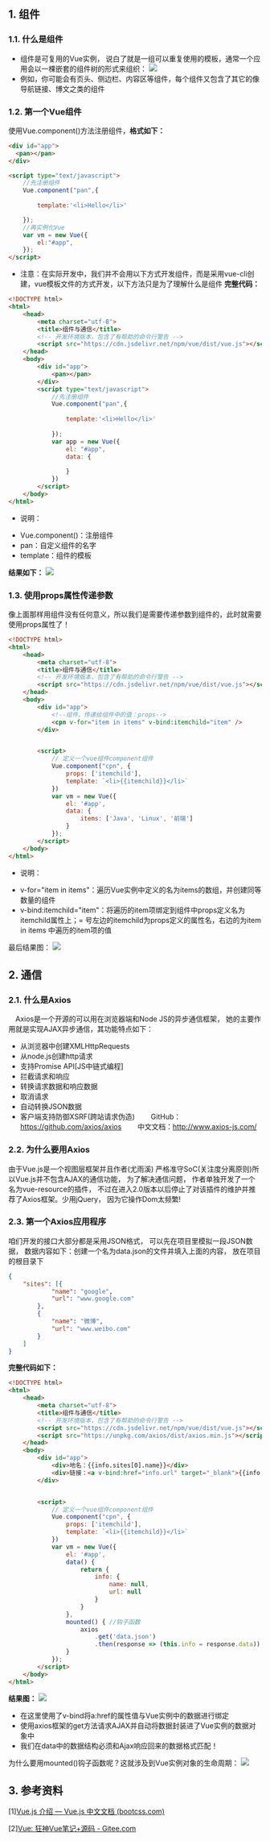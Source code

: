 ## 1. 组件
### 1.1. 什么是组件
- 组件是可复用的Vue实例， 说白了就是一组可以重复使用的模板，通常一个应用会以一棵嵌套的组件树的形式来组织：
![](https://s2.loli.net/2022/03/15/yziLdGD7vrYIsQh.jpg)
- 例如，你可能会有页头、侧边栏、内容区等组件，每个组件又包含了其它的像导航链接、博文之类的组件
### 1.2. 第一个Vue组件
使用Vue.component()方法注册组件，**格式如下：**
```html
<div id="app">
  <pan></pan>
</div>

<script type="text/javascript">
    //先注册组件
    Vue.component("pan",{
        
        template:'<li>Hello</li>'

    });
    //再实例化Vue
    var vm = new Vue({
        el:"#app",
    });
</script>
```
- 注意：在实际开发中，我们并不会用以下方式开发组件，而是采用vue-cli创建，vue模板文件的方式开发，以下方法只是为了理解什么是组件
**完整代码：**
```html
<!DOCTYPE html>
<html>
	<head>
		<meta charset="utf-8">
		<title>组件与通信</title>
		<!-- 开发环境版本，包含了有帮助的命令行警告 -->
		<script src="https://cdn.jsdelivr.net/npm/vue/dist/vue.js"></script>
	</head>
	<body>
		<div id="app">
			<pan></pan>
		</div>
		<script type="text/javascript">
			//先注册组件
			Vue.component("pan",{
			    
			    template:'<li>Hello</li>'
			
			});
			var app = new Vue({
				el: "#app",
				data: {
					
				}
			})
		</script>
	</body>
</html>

```
- 说明：
* Vue.component()：注册组件
* pan：自定义组件的名字
* template：组件的模板

**结果如下：**
![](https://s2.loli.net/2022/03/15/Ix1cpSuePhDA5qR.jpg)

### 1.3. 使用props属性传递参数
像上面那样用组件没有任何意义，所以我们是需要传递参数到组件的，此时就需要使用props属性了！
```html
<!DOCTYPE html>
<html>
	<head>
		<meta charset="utf-8">
		<title>组件与通信</title>
		<!-- 开发环境版本，包含了有帮助的命令行警告 -->
		<script src="https://cdn.jsdelivr.net/npm/vue/dist/vue.js"></script>
	</head>
	<body>
		<div id="app">
			<!--组件，传递给组件中的值：props-->
			<cpn v-for="item in items" v-bind:itemchild="item" />
		</div>


		<script>
			// 定义一个vue组件component组件
			Vue.component("cpn", {
				props: ['itemchild'],
				template: `<li>{{itemchild}}</li>`
			})
			var vm = new Vue({
				el: '#app',
				data: {
					items: ['Java', 'Linux', '前端']
				}
			});
		</script>
	</body>
</html>

```
- 说明：

* v-for="item in items"：遍历Vue实例中定义的名为items的数组，并创建同等数量的组件
* v-bind:itemchild="item"：将遍历的item项绑定到组件中props定义名为itemchild属性上；= 号左边的itemchild为props定义的属性名，右边的为item in items 中遍历的item项的值

最后结果图：
![](https://s2.loli.net/2022/03/15/If4AWQ5wFP6UxBv.jpg)

## 2. 通信
### 2.1. 什么是Axios
 Axios是一个开源的可以用在浏览器端和Node JS的异步通信框架， 她的主要作用就是实现AJAX异步通信，其功能特点如下：

- 从浏览器中创建XMLHttpRequests
- 从node.js创建http请求
- 支持Promise API[JS中链式编程]
- 拦截请求和响应
- 转换请求数据和响应数据
- 取消请求
- 自动转换JSON数据
- 客户端支持防御XSRF(跨站请求伪造)
  GitHub：https://github.com/axios/axios   中文文档：http://www.axios-js.com/

### 2.2. 为什么要用Axios
由于Vue.js是一个视图层框架并且作者(尤雨溪) 严格准守SoC(关注度分离原则)所以Vue.js并不包含AJAX的通信功能， 为了解决通信问题， 作者单独开发了一个名为vue-resource的插件， 不过在进入2.0版本以后停止了对该插件的维护并推荐了Axios框架。少用jQuery， 因为它操作Dom太频繁!

### 2.3. 第一个Axios应用程序
咱们开发的接口大部分都是采用JSON格式， 可以先在项目里模拟一段JSON数据， 数据内容如下：创建一个名为data.json的文件并填入上面的内容， 放在项目的根目录下
```json
{
	"sites": [{
			"name": "google",
			"url": "www.google.com"
		},
		{
			"name": "微博",
			"url": "www.weibo.com"
		}
	]
}

```

**完整代码如下：**
```html
<!DOCTYPE html>
<html>
	<head>
		<meta charset="utf-8">
		<title>组件与通信</title>
		<!-- 开发环境版本，包含了有帮助的命令行警告 -->
		<script src="https://cdn.jsdelivr.net/npm/vue/dist/vue.js"></script>
		<script src="https://unpkg.com/axios/dist/axios.min.js"></script>
	</head>
	<body>
		<div id="app">
			<div>地名：{{info.sites[0].name}}</div>
			<div>链接：<a v-bind:href="info.url" target="_blank">{{info.sites[0].url}}</a> </div>
		</div>


		<script>
			// 定义一个vue组件component组件
			Vue.component("cpn", {
				props: ['itemchild'],
				template: `<li>{{itemchild}}</li>`
			})
			var vm = new Vue({
				el: '#app',
				data() {
					return {
						info: {
							name: null,
							url: null
						}
					}
				},
				mounted() { //钩子函数
					axios
						.get('data.json')
						.then(response => (this.info = response.data));
				}
			});
		</script>
	</body>
</html>

```
**结果图：**
![](https://s2.loli.net/2022/03/15/83jKlBIu2XrWAQy.jpg)

- 在这里使用了v-bind将a:href的属性值与Vue实例中的数据进行绑定
- 使用axios框架的get方法请求AJAX并自动将数据封装进了Vue实例的数据对象中
- 我们在data中的数据结构必须和Ajax响应回来的数据格式匹配！

为什么要用mounted()钩子函数呢？这就涉及到Vue实例对象的生命周期：
![](https://s2.loli.net/2022/03/15/VmiBz2xsYOrPMgE.png)

## 3. 参考资料

\[1][Vue.js 介绍 — Vue.js 中文文档 (bootcss.com)](https://vuejs.bootcss.com/guide/)

\[2][Vue: 狂神Vue笔记+源码 - Gitee.com](https://gitee.com/lzh_gitee/Vue/tree/master/Vue课堂笔记)